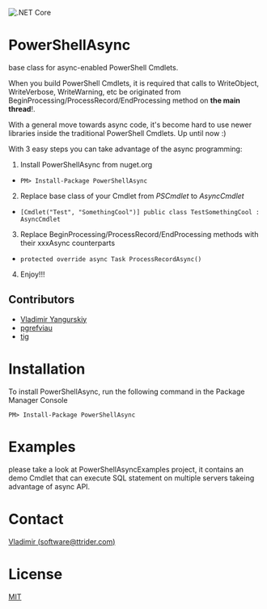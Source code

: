 ![.NET Core](https://github.com/ttrider/PowerShellAsync/workflows/.NET%20Core/badge.svg?branch=master)

# PowerShellAsync
base class for async-enabled PowerShell Cmdlets.

When you build PowerShell Cmdlets, it is required that calls to WriteObject, WriteVerbose, WriteWarning, etc be originated from BeginProcessing/ProcessRecord/EndProcessing method on __the main thread__!.

With a general move towards async code, it's become hard to use newer libraries inside the traditional PowerShell Cmdlets. Up until now :)

With 3 easy steps you can take advantage of the async programming:
 
1. Install PowerShellAsync from nuget.org
  * ``PM> Install-Package PowerShellAsync``


2. Replace base class of your Cmdlet from _PSCmdlet_ to _AsyncCmdlet_
  * ``[Cmdlet("Test", "SomethingCool")]
      public class TestSomethingCool : AsyncCmdlet``


3. Replace BeginProcessing/ProcessRecord/EndProcessing methods with their xxxAsync counterparts
  * ``protected override async Task ProcessRecordAsync()``


4. Enjoy!!!


## Contributors

  * [Vladimir Yangurskiy](https://github.com/ttrider) 
  * [pgrefviau](https://github.com/pgrefviau) 
  * [tig](https://github.com/tig)

# Installation

To install PowerShellAsync, run the following command in the Package Manager Console

``` 
PM> Install-Package PowerShellAsync
```

# Examples

please take a look at PowerShellAsyncExamples project, it contains an demo Cmdlet that can execute SQL statement on multiple servers takeing advantage of async API.

# Contact


[Vladimir (software@ttrider.com)](mailto:software@ttrider.com)


# License

[MIT](./LICENSE)
